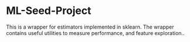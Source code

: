 # ML-Seed-Project
This is a wrapper for estimators implemented in sklearn. The wrapper contains useful utilities to measure performance, and feature exploration..
